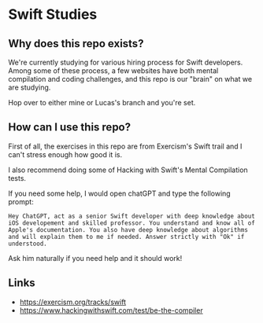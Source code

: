 # Swift Studies

## Why does this repo exists?

We're currently studying for various hiring process for Swift developers. Among some of these process, a few websites have both mental compilation and coding challenges, and this repo is our "brain" on what we are studying.

Hop over to either mine or Lucas's branch and you're set.

## How can I use this repo?
First of all, the exercises in this repo are from Exercism's Swift trail and I can't stress enough how good it is. 

I also recommend doing some of Hacking with Swift's Mental Compilation tests.

If you need some help, I would open chatGPT and type the following prompt:
```
Hey ChatGPT, act as a senior Swift developer with deep knowledge about iOS developement and skilled professor. You understand and know all of Apple's documentation. You also have deep knowledge about algorithms and will explain them to me if needed. Answer strictly with "Ok" if understood.
```
Ask him naturally if you need help and it should work!

## Links

- https://exercism.org/tracks/swift
- https://www.hackingwithswift.com/test/be-the-compiler

